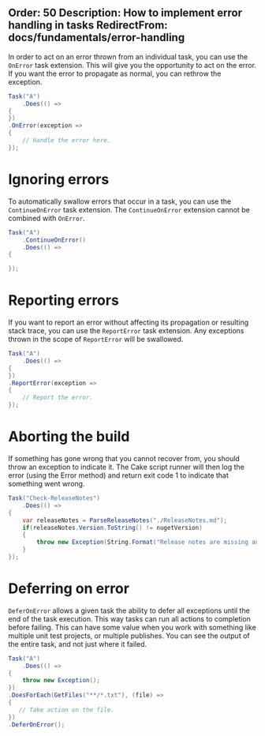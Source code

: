 Order: 50
Description: How to implement error handling in tasks
RedirectFrom: docs/fundamentals/error-handling
---

In order to act on an error thrown from an individual task, you can use the `OnError` task extension. This will give you the opportunity to act on the error. If you want the error to propagate as normal, you can rethrow the exception.

```csharp
Task("A")
    .Does(() =>
{
})
.OnError(exception =>
{
    // Handle the error here.
});
```

# Ignoring errors

To automatically swallow errors that occur in a task, you can use the `ContinueOnError` task extension. The `ContinueOnError` extension cannot be combined with `OnError`.

```csharp
Task("A")
    .ContinueOnError()
    .Does(() =>
{

});
```

# Reporting errors

If you want to report an error without affecting its propagation or resulting stack trace, you can use the `ReportError` task extension. Any exceptions thrown in the scope of `ReportError` will be swallowed.

```csharp
Task("A")
    .Does(() =>
{
})
.ReportError(exception =>
{
    // Report the error.
});
```

# Aborting the build

If something has gone wrong that you cannot recover from, you should throw an exception to indicate it. The Cake script runner will then log the error (using the Error method) and return exit code 1 to indicate that something went wrong.

```csharp
Task("Check-ReleaseNotes")
    .Does(() =>
{
    var releaseNotes = ParseReleaseNotes("./ReleaseNotes.md");
    if(releaseNotes.Version.ToString() != nugetVersion)
    {
        throw new Exception(String.Format("Release notes are missing an entry for v{0}. Latest release notes are for v{1}", nugetVersion, releaseNotes.Version));
    }
});
```

# Deferring on error

`DeferOnError` allows a given task the ability to defer all exceptions until the end of the task execution. This way tasks can run all actions to completion before failing. This can have some value when you work with something like multiple unit test projects, or multiple publishes. You can see the output of the entire task, and not just where it failed.

```csharp
Task("A")
    .Does(() =>
{
    throw new Exception();
})
.DoesForEach(GetFiles("**/*.txt"), (file) =>
{
   // Take action on the file.
})
.DeferOnError();
```